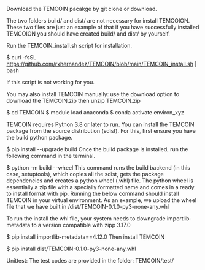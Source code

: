 Download the TEMCOIN pacakge by git clone or download.

The two folders build/ and dist/ are not necessary for install TEMCOION.
These two files are just an example of that if you have successfully installed TEMCOION you should have created build/ and dist/  by yourself.

Run the TEMCOIN_install.sh script for installation.

$ curl -fsSL https://github.com/rxhernandez/TEMCOIN/blob/main/TEMCOIN_install.sh | bash

If this script is not working for you.

You may also install TEMCOIN manually: 
use the download option to download the TEMCOIN.zip then unzip TEMCOIN.zip

$ cd TEMCOIN
$ module load anaconda
$ conda activate environ_xyz

TEMCOIN requires Python 3.8 or later to run. 
You can install the TEMCOIN package from the source distribution (sdist). 
For this, first ensure you have the build python package.

$ pip install --upgrade build
Once the build package is installed, run the following command in the terminal.

$ python -m build --wheel
This command runs the build backend (in this case, setuptools), which copies all the sdist, gets the package dependencies and creates a python wheel (.whl) file. The python wheel is essentially a zip file with a specially formatted name and comes in a ready to install format with pip. Running the below command should install TEMCOIN in your virtual environment. As an example, we upload the wheel file that we have built in /dist/TEMCOIN-0.1.0-py3-none-any.whl

To run the install the whl file, your system needs to downgrade importlib-metadata to a version compatible with zipp 3.17.0

$ pip install importlib-metadata==4.12.0
Then install TEMCOIN

$ pip install dist/TEMCOIN-0.1.0-py3-none-any.whl

Unittest:
The test codes are provided in the folder: TEMCOIN/test/

